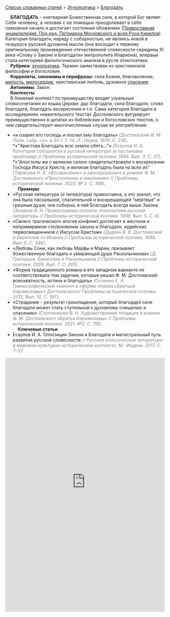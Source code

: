 <style>
st { color: Gray;
  font-style: italic;}
</style>

[Список словарных статей](https://thesaurus-dostoevsky.github.io/Thesaurus/) > [Этнопоэтика](ethnopoe.md) > [Благодать](благодать.md) 

&nbsp;&nbsp;&nbsp;&nbsp;**БЛАГОДАТЬ** – «нетварная Божественная сила, в которой Бог являет Себя человеку, а человек с ее помощью преодолевает в себе греховное начало и достигает состояния обожения» ([Православная энциклопедия. Под ред. Патриарха Московского и всея Руси Кирилла](https://www.pravenc.ru/)).  
Категория благодати, наряду с соборностью, не являясь новой в тезаурусе русской духовной мысли (она восходит к первому оригинальному произведению отечественной словесности середины ХI века «Слову о Законе и Благодати» митрополита Илариона), впервые стала категорией филологического анализа в русле этнопоэтики.  
&nbsp;&nbsp;&nbsp;&nbsp;**Рубрика:** [этнопоэтика](ethnopoe.md). Термин заимствован из христианской философии и богословия.  
&nbsp;&nbsp;&nbsp;&nbsp;**Корреляты, синонимы и перифразы:** сила Божия, благоволение, [милость](милость.md), [милосердие](милосердие.md), христианская любовь, духовное [спасение](спасение.md).  
&nbsp;&nbsp;&nbsp;&nbsp;**Антонимы:** Закон.  
&nbsp;&nbsp;&nbsp;&nbsp;**Контексты**  
&nbsp;&nbsp;&nbsp;&nbsp;В ближний контекст по преимуществу входят узуальные словосочетания из языка Церкви: дар благодати, сила благодати, слово благодати, благодать воскресения и т.п. Сама категория благодати в исследованиях «евангельского текста» Достоевского фигурирует преимущественно в цитатах из библейских и богословских текстов, о чем свидетельствуют многочисленные случаи ее употребления:  
* «и озарил его господь и послал ему благодать» <st>(Достоевский Ф. М. Полн. собр. соч. в 30 т. Т.  14. Л.: Наука, 1976. С. 218)</st>.  
*«"Христова Благодать всю землю обятъ…"» <st>(Есаулов И. А. Категория соборности в русской литературе (к постановке проблемы) // Проблемы исторической поэтики. 1994. Вып. 3. С. 37)</st>.
*«"Апостолы же с великою силою свидетельствовали о воскресении Господа Иисуса Христа; и великая благодать была на всех их" <st>(Тарасова Н. А. «Воскресение» и «воскрешение» в романе Ф. М. Достоевского «Преступление и наказание» // Проблемы исторической поэтики. 2020. № 2. С. 198)</st>.  
&nbsp;&nbsp;&nbsp;&nbsp;**Примеры**  
* «Русская литература (и литература) православна, а это значит, что она была пасхальной, спасительной и воскрешающей "мертвые" и грешные души; она соборна, в ней Благодать всегда выше Закона <st>(Захаров В. Н. Православные аспекты этнопоэтики русской литературы // Проблемы исторической поэтики. 1998. Вып. 5. С. 6).
* «Своего трагического апогея конфликт достигает в жестком и непримиримом столкновении закона и благодати, иудейских первосвященников с Иисусом Христом» <st>(Дудкин В. В. Достоевский и Евангелие от Иоанна // Проблемы исторической поэтики. 1998. Вып. 5. С. 346)</st>.
* «Любовь Сони, как любовь Марфы и Марии,  призывает божественную благодать к умирающей душе Раскольникова» <st>(Д. Григорьев. Евангелие и Раскольников // Проблемы исторической поэтики. 2005. Вып. 7. С. 301)</st>.
* «Форма традиционного романа в его западном варианте не соответствовала тем задачам, которые решал Ф. М. Достоевский: всеохватность, истина и благодать» <st>(Осокина Е. А. Гимнографический «канон» в «форме плана» «Братьев Карамазовых» Достоевского// Проблемы исторической поэтики. 2012. Вып. 10. С. 197)</st>.
* «Страдание – результат грехопадения, который благодаря силе благодати может стать ступенькой к духовному очищению и спасению» <st>(Степченкова В. Н. Художественная теодицея в романе Ф. М. Достоевского «Братья Карамазовы» // Проблемы исторической поэтики. 2021. №2. С. 119)</st>.  <br>
&nbsp;&nbsp;&nbsp;&nbsp;**Ключевые статьи**  
* Есаулов И. А. Оппозиция Закона и Благодати и магистральный путь развития русской словесности <st>// Русская классическая литература в  мировом  культурно-историческом контексте. М.: Индрик. 2017. С. 7–37.</st>



<iframe src="https://thesaurus-dostoevsky.github.io/nk/благодать.html" style="border:0px;width:100%;height:800px" allowfullscreen="true" webkitallowfullscreen="true" mozallowfullscreen="true">
